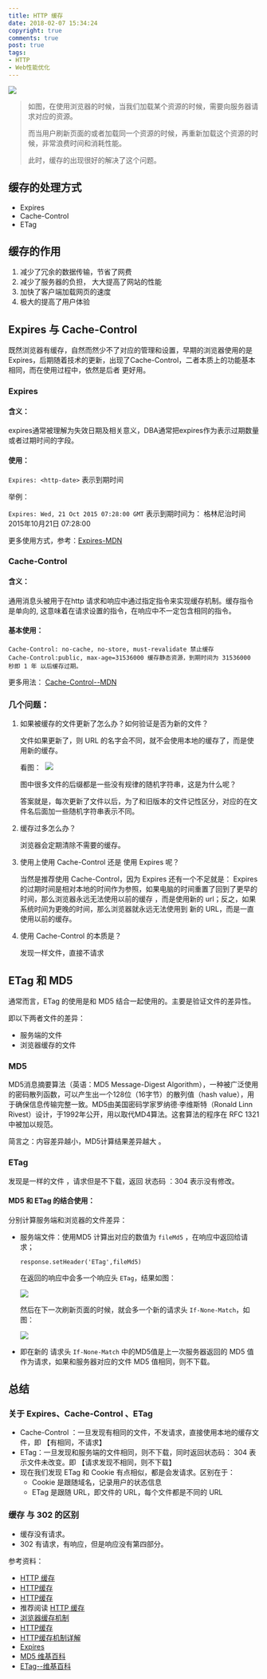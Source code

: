 ```yaml
---
title: HTTP 缓存
date: 2018-02-07 15:34:24
copyright: true
comments: true
post: true
tags: 
- HTTP
- Web性能优化
---
```




![](https://i.loli.net/2018/02/07/5a7aac8d3f4ac.png)



> 如图，在使用浏览器的时候，当我们加载某个资源的时候，需要向服务器请求对应的资源。
>
> 而当用户刷新页面的或者加载同一个资源的时候，再重新加载这个资源的时候，非常浪费时间和消耗性能。
>
> 此时，缓存的出现很好的解决了这个问题。

## 缓存的处理方式

- Expires
- Cache-Control
- ETag

## 缓存的作用

1.  减少了冗余的数据传输，节省了网费
2.  减少了服务器的负担， 大大提高了网站的性能
3.  加快了客户端加载网页的速度
4.  极大的提高了用户体验

##   Expires 与 Cache-Control

既然浏览器有缓存，自然而然少不了对应的管理和设置，早期的浏览器使用的是 Expires，后期随着技术的更新，出现了Cache-Control，二者本质上的功能基本相同，而在使用过程中，依然是后者 更好用。

### Expires

#### 含义： 
expires通常被理解为失效日期及相关意义，DBA通常把expires作为表示过期数量或者过期时间的字段。

#### 使用：

`Expires: <http-date>` 表示到期时间

举例：

`Expires: Wed, 21 Oct 2015 07:28:00 GMT` 表示到期时间为： 格林尼治时间 2015年10月21日 07:28:00

更多使用方式，参考：[Expires-MDN](https://developer.mozilla.org/zh-CN/docs/Web/HTTP/Headers/Expires)

### Cache-Control 

#### 含义：

通用消息头被用于在http 请求和响应中通过指定指令来实现缓存机制。缓存指令是单向的, 这意味着在请求设置的指令，在响应中不一定包含相同的指令。

#### 基本使用：

```
Cache-Control: no-cache, no-store, must-revalidate 禁止缓存
Cache-Control:public, max-age=31536000 缓存静态资源，到期时间为 31536000 秒即 1 年 以后缓存过期。
```

更多用法： [Cache-Control--MDN](https://developer.mozilla.org/zh-CN/docs/Web/HTTP/Headers/Cache-Control)



### 几个问题：

1. 如果被缓存的文件更新了怎么办？如何验证是否为新的文件？

   文件如果更新了，则 URL 的名字会不同，就不会使用本地的缓存了，而是使用新的缓存。

   看图：
   ​
   ![](https://i.loli.net/2018/02/07/5a7ae94dcbffc.png)

   
   图中很多文件的后缀都是一些没有规律的随机字符串，这是为什么呢？

   答案就是，每次更新了文件以后，为了和旧版本的文件记性区分，对应的在文件名后面加一些随机字符串表示不同。

2. 缓存过多怎么办？

   浏览器会定期清除不需要的缓存。

3. 使用上使用 Cache-Control 还是 使用 Expires 呢？

   当然是推荐使用 Cache-Control，因为 Expires 还有一个不足就是：
   Expires 的过期时间是相对本地的时间作为参照，如果电脑的时间重置了回到了更早的时间，那么浏览器永远无法使用以前的缓存 ，而是使用新的 url；反之，如果系统时间为更晚的时间，那么浏览器就永远无法使用到 新的  URL，而是一直使用以前的缓存。

4. 使用 Cache-Control 的本质是？

   发现一样文件，直接不请求




## ETag 和 MD5

通常而言，ETag 的使用是和 MD5 结合一起使用的。主要是验证文件的差异性。

即以下两者文件的差异：

- 服务端的文件
- 浏览器缓存的文件

### MD5

MD5消息摘要算法（英语：MD5 Message-Digest Algorithm），一种被广泛使用的密码散列函数，可以产生出一个128位（16字节）的散列值（hash value），用于确保信息传输完整一致。MD5由美国密码学家罗纳德·李维斯特（Ronald Linn Rivest）设计，于1992年公开，用以取代MD4算法。这套算法的程序在 RFC 1321 中被加以规范。

简言之：内容差异越小，MD5计算结果差异越大 。

### ETag

发现是一样的文件 ，请求但是不下载，返回 状态码 ：304 表示没有修改。

#### MD5 和 ETag 的结合使用：

分别计算服务端和浏览器的文件差异：

- 服务端文件：使用MD5 计算出对应的数值为 `fileMd5` ，在响应中返回给请求；

  `response.setHeader('ETag',fileMd5)` 

  在返回的响应中会多一个响应头  `ETag`，结果如图：

  ![](https://i.loli.net/2018/02/07/5a7afa3a4bb29.png)

  

  然后在下一次刷新页面的时候，就会多一个新的请求头  `If-None-Match`，如图：

  ![](https://i.loli.net/2018/02/07/5a7afabf53309.png)

- 即在新的 请求头 `If-None-Match`  中的MD5值是上一次服务器返回的 MD5 值作为请求，如果和服务器对应的文件 MD5 值相同，则不下载。




## 总结

### 关于 Expires、Cache-Control 、ETag 

- Cache-Control ：一旦发现有相同的文件，不发请求，直接使用本地的缓存文件，即 【有相同，不请求】
- ETag：一旦发现和服务端的文件相同，则不下载，同时返回状态码： 304 表示文件未改变。即 【请求发现不相同，则不下载】
- 现在我们发现 ETag 和 Cookie 有点相似，都是会发请求。区别在于：
  - Cookie 是跟随域名，记录用户的状态信息
  - ETag 是跟随 URL，即文件的 URL，每个文件都是不同的 URL
### 缓存 与 302 的区别

- 缓存没有请求。
- 302 有请求，有响应，但是响应没有第四部分。




参考资料：

- [HTTP 缓存](https://developer.mozilla.org/zh-CN/docs/Web/HTTP/Caching_FAQ#%E5%90%84%E7%A7%8D%E7%B1%BB%E5%9E%8B%E7%9A%84%E7%BC%93%E5%AD%98)
- [HTTP缓存](https://kb.cnblogs.com/page/166267/)
- [HTTP缓存](http://caibaojian.com/http-cache.html)
- 推荐阅读 [HTTP 缓存](http://wf.uisdc.com/cn/performance/optimizing-content-efficiency/http-caching.html#etag)
- [浏览器缓存机制](http://www.cnblogs.com/lovesong/p/5352973.html)
- [HTTP缓存](https://segmentfault.com/a/1190000006689795)
- [HTTP缓存机制详解](https://segmentfault.com/a/1190000010775131)
- [Expires](https://developer.mozilla.org/zh-CN/docs/Web/HTTP/Headers/Expires)
- [MD5 维基百科](https://zh.wikipedia.org/wiki/MD5)
- [ETag--维基百科](https://zh.wikipedia.org/wiki/HTTP_ETag)